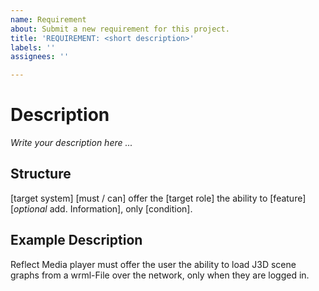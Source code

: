 ```yaml
---
name: Requirement
about: Submit a new requirement for this project.
title: 'REQUIREMENT: <short description>'
labels: ''
assignees: ''

---
```


# Description
*Write your description here ...*

## Structure
[target system] [must / can] offer the [target role] the ability to [feature] [*optional* add. Information], only [condition].

## Example Description
Reflect Media player must offer the user the ability to load J3D scene graphs from a wrml-File over the network, only when they are logged in.
